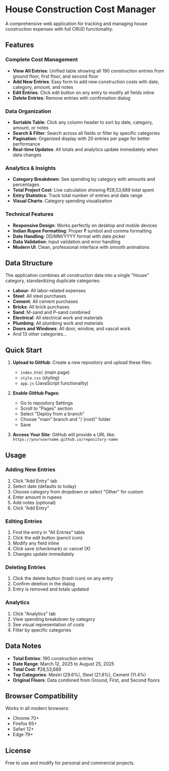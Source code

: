 # House Construction Cost Manager

A comprehensive web application for tracking and managing house construction expenses with full CRUD functionality.

## Features

### Complete Cost Management
- **View All Entries**: Unified table showing all 190 construction entries from ground floor, first floor, and second floor
- **Add New Entries**: Easy form to add new construction costs with date, category, amount, and notes
- **Edit Entries**: Click edit button on any entry to modify all fields inline
- **Delete Entries**: Remove entries with confirmation dialog

### Data Organization
- **Sortable Table**: Click any column header to sort by date, category, amount, or notes
- **Search & Filter**: Search across all fields or filter by specific categories
- **Pagination**: Organized display with 20 entries per page for better performance
- **Real-time Updates**: All totals and analytics update immediately when data changes

### Analytics & Insights
- **Category Breakdown**: See spending by category with amounts and percentages
- **Total Project Cost**: Live calculation showing ₹28,53,689 total spent
- **Entry Statistics**: Track total number of entries and date range
- **Visual Charts**: Category spending visualization

### Technical Features
- **Responsive Design**: Works perfectly on desktop and mobile devices
- **Indian Rupee Formatting**: Proper ₹ symbol and comma formatting
- **Date Handling**: DD/MM/YYYY format with date picker
- **Data Validation**: Input validation and error handling
- **Modern UI**: Clean, professional interface with smooth animations

## Data Structure

The application combines all construction data into a single "House" category, standardizing duplicate categories:
- **Labour**: All labor-related expenses
- **Steel**: All steel purchases 
- **Cement**: All cement purchases
- **Bricks**: All brick purchases
- **Sand**: M-sand and P-sand combined
- **Electrical**: All electrical work and materials
- **Plumbing**: All plumbing work and materials
- **Doors and Windows**: All door, window, and vascal work
- And 13 other categories...

## Quick Start

1. **Upload to GitHub**: Create a new repository and upload these files:
   - `index.html` (main page)
   - `style.css` (styling)
   - `app.js` (JavaScript functionality)

2. **Enable GitHub Pages**: 
   - Go to repository Settings
   - Scroll to "Pages" section
   - Select "Deploy from a branch" 
   - Choose "main" branch and "/ (root)" folder
   - Save

3. **Access Your Site**: GitHub will provide a URL like:
   `https://yourusername.github.io/repository-name`

## Usage

### Adding New Entries
1. Click "Add Entry" tab
2. Select date (defaults to today)
3. Choose category from dropdown or select "Other" for custom
4. Enter amount in rupees
5. Add notes (optional)
6. Click "Add Entry"

### Editing Entries
1. Find the entry in "All Entries" table
2. Click the edit button (pencil icon)
3. Modify any field inline
4. Click save (checkmark) or cancel (X)
5. Changes update immediately

### Deleting Entries
1. Click the delete button (trash icon) on any entry
2. Confirm deletion in the dialog
3. Entry is removed and totals updated

### Analytics
1. Click "Analytics" tab
2. View spending breakdown by category
3. See visual representation of costs
4. Filter by specific categories

## Data Notes

- **Total Entries**: 190 construction entries
- **Date Range**: March 12, 2025 to August 25, 2025  
- **Total Cost**: ₹28,53,689
- **Top Categories**: Mestri (29.6%), Steel (21.8%), Cement (11.4%)
- **Original Floors**: Data combined from Ground, First, and Second floors

## Browser Compatibility

Works in all modern browsers:
- Chrome 70+
- Firefox 65+
- Safari 12+
- Edge 79+

## License

Free to use and modify for personal and commercial projects.